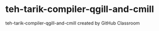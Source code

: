 # teh-tarik-compiler-qgill-and-cmill
teh-tarik-compiler-qgill-and-cmill created by GitHub Classroom
